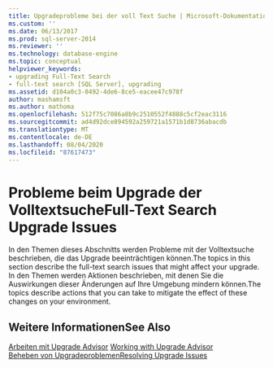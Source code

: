 ```yaml
---
title: Upgradeprobleme bei der voll Text Suche | Microsoft-Dokumentation
ms.custom: ''
ms.date: 06/13/2017
ms.prod: sql-server-2014
ms.reviewer: ''
ms.technology: database-engine
ms.topic: conceptual
helpviewer_keywords:
- upgrading Full-Text Search
- full-text search [SQL Server], upgrading
ms.assetid: d104a0c3-0492-4de6-8ce5-eacee47c978f
author: mashamsft
ms.author: mathoma
ms.openlocfilehash: 512f75c7086a8b9c2510552f4888c5cf2eac3116
ms.sourcegitcommit: ad4d92dce894592a259721a1571b1d8736abacdb
ms.translationtype: MT
ms.contentlocale: de-DE
ms.lasthandoff: 08/04/2020
ms.locfileid: "87617473"
---
```

# <a name="full-text-search-upgrade-issues"></a><span data-ttu-id="650cd-102">Probleme beim Upgrade der Volltextsuche</span><span class="sxs-lookup"><span data-stu-id="650cd-102">Full-Text Search Upgrade Issues</span></span>
  <span data-ttu-id="650cd-103">In den Themen dieses Abschnitts werden Probleme mit der Volltextsuche beschrieben, die das Upgrade beeinträchtigen können.</span><span class="sxs-lookup"><span data-stu-id="650cd-103">The topics in this section describe the full-text search issues that might affect your upgrade.</span></span> <span data-ttu-id="650cd-104">In den Themen werden Aktionen beschrieben, mit denen Sie die Auswirkungen dieser Änderungen auf Ihre Umgebung mindern können.</span><span class="sxs-lookup"><span data-stu-id="650cd-104">The topics describe actions that you can take to mitigate the effect of these changes on your environment.</span></span>  
  
## <a name="see-also"></a><span data-ttu-id="650cd-105">Weitere Informationen</span><span class="sxs-lookup"><span data-stu-id="650cd-105">See Also</span></span>  
 <span data-ttu-id="650cd-106">[Arbeiten mit Upgrade Advisor](../../../2014/sql-server/install/working-with-upgrade-advisor.md) </span><span class="sxs-lookup"><span data-stu-id="650cd-106">[Working with Upgrade Advisor](../../../2014/sql-server/install/working-with-upgrade-advisor.md) </span></span>  
 [<span data-ttu-id="650cd-107">Beheben von Upgradeproblemen</span><span class="sxs-lookup"><span data-stu-id="650cd-107">Resolving Upgrade Issues</span></span>](../../../2014/sql-server/install/resolving-upgrade-issues.md)  
  
  
